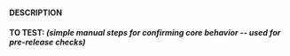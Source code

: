 #### DESCRIPTION



#### TO TEST:  *(simple manual steps for confirming core behavior -- used for pre-release checks)*

